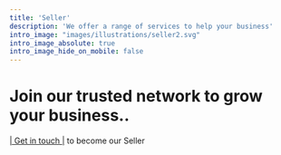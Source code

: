 ```yaml
---
title: 'Seller'
description: 'We offer a range of services to help your business'
intro_image: "images/illustrations/seller2.svg"
intro_image_absolute: true
intro_image_hide_on_mobile: false
---
```


# Join our trusted network to grow your business..                                       

[| Get in touch |](https://bluetailwholesale.github.io/contact/) to become our Seller